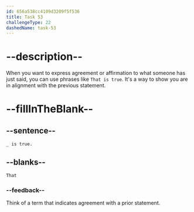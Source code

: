 ```yaml
---
id: 656a538cc4109d3209f5f536
title: Task 53
challengeType: 22
dashedName: task-53
---
```


<!--
AUDIO REFERENCE:
Sophie: That is true.
-->

# --description--

When you want to express agreement or affirmation to what someone has just said, you can use phrases like `That is true`. It's a way to show you are in alignment with the previous statement.

# --fillInTheBlank--

## --sentence--

`_ is true.`

## --blanks--

`That`

### --feedback--

Think of a term that indicates agreement with a prior statement.
